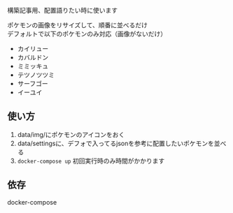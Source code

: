 構築記事用、配置語りたい時に使います

ポケモンの画像をリサイズして、順番に並べるだけ　  
デフォルトで以下のポケモンのみ対応（画像がないだけ）

- カイリュー
- カバルドン
- ミミッキュ
- テツノツツミ
- サーフゴー
- イーユイ

## 使い方
1. data/img/にポケモンのアイコンをおく
2. data/settingsに、デフォで入ってるjsonを参考に配置したいポケモンを並べる
3. `docker-compose up`
初回実行時のみ時間がかかります

## 依存
docker-compose
